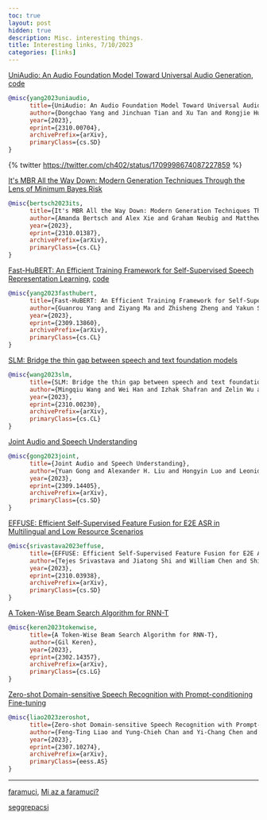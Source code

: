 ```yaml
---
toc: true
layout: post
hidden: true
description: Misc. interesting things.
title: Interesting links, 7/10/2023
categories: [links]
---
```


[UniAudio: An Audio Foundation Model Toward Universal Audio Generation](https://browse.arxiv.org/abs/2310.00704), [code](https://github.com/yangdongchao/UniAudio)

```bibtex
@misc{yang2023uniaudio,
      title={UniAudio: An Audio Foundation Model Toward Universal Audio Generation}, 
      author={Dongchao Yang and Jinchuan Tian and Xu Tan and Rongjie Huang and Songxiang Liu and Xuankai Chang and Jiatong Shi and Sheng Zhao and Jiang Bian and Xixin Wu and Zhou Zhao and Helen Meng},
      year={2023},
      eprint={2310.00704},
      archivePrefix={arXiv},
      primaryClass={cs.SD}
}
```

{% twitter https://twitter.com/ch402/status/1709998674087227859 %}

[It's MBR All the Way Down: Modern Generation Techniques Through the Lens of Minimum Bayes Risk](https://arxiv.org/abs/2310.01387)

```bibtex
@misc{bertsch2023its,
      title={It's MBR All the Way Down: Modern Generation Techniques Through the Lens of Minimum Bayes Risk}, 
      author={Amanda Bertsch and Alex Xie and Graham Neubig and Matthew R. Gormley},
      year={2023},
      eprint={2310.01387},
      archivePrefix={arXiv},
      primaryClass={cs.CL}
}
```

[Fast-HuBERT: An Efficient Training Framework for Self-Supervised Speech Representation Learning](https://arxiv.org/abs/2309.13860), [code](https://github.com/yanghaha0908/FastHuBERT)

```bibtex
@misc{yang2023fasthubert,
      title={Fast-HuBERT: An Efficient Training Framework for Self-Supervised Speech Representation Learning}, 
      author={Guanrou Yang and Ziyang Ma and Zhisheng Zheng and Yakun Song and Zhikang Niu and Xie Chen},
      year={2023},
      eprint={2309.13860},
      archivePrefix={arXiv},
      primaryClass={cs.CL}
}
```

[SLM: Bridge the thin gap between speech and text foundation models](https://arxiv.org/abs/2310.00230)

```bibtex
@misc{wang2023slm,
      title={SLM: Bridge the thin gap between speech and text foundation models}, 
      author={Mingqiu Wang and Wei Han and Izhak Shafran and Zelin Wu and Chung-Cheng Chiu and Yuan Cao and Yongqiang Wang and Nanxin Chen and Yu Zhang and Hagen Soltau and Paul Rubenstein and Lukas Zilka and Dian Yu and Zhong Meng and Golan Pundak and Nikhil Siddhartha and Johan Schalkwyk and Yonghui Wu},
      year={2023},
      eprint={2310.00230},
      archivePrefix={arXiv},
      primaryClass={cs.CL}
}
```

[Joint Audio and Speech Understanding](https://arxiv.org/abs/2309.14405)

```bibtex
@misc{gong2023joint,
      title={Joint Audio and Speech Understanding}, 
      author={Yuan Gong and Alexander H. Liu and Hongyin Luo and Leonid Karlinsky and James Glass},
      year={2023},
      eprint={2309.14405},
      archivePrefix={arXiv},
      primaryClass={cs.SD}
}
```

[EFFUSE: Efficient Self-Supervised Feature Fusion for E2E ASR in Multilingual and Low Resource Scenarios](https://arxiv.org/abs/2310.03938)

```bibtex
@misc{srivastava2023effuse,
      title={EFFUSE: Efficient Self-Supervised Feature Fusion for E2E ASR in Multilingual and Low Resource Scenarios}, 
      author={Tejes Srivastava and Jiatong Shi and William Chen and Shinji Watanabe},
      year={2023},
      eprint={2310.03938},
      archivePrefix={arXiv},
      primaryClass={cs.SD}
}
```

[A Token-Wise Beam Search Algorithm for RNN-T](https://arxiv.org/abs/2302.14357)

```bibtex
@misc{keren2023tokenwise,
      title={A Token-Wise Beam Search Algorithm for RNN-T}, 
      author={Gil Keren},
      year={2023},
      eprint={2302.14357},
      archivePrefix={arXiv},
      primaryClass={cs.LG}
}
```

[Zero-shot Domain-sensitive Speech Recognition with Prompt-conditioning Fine-tuning](https://arxiv.org/abs/2307.10274)

```bibtex
@misc{liao2023zeroshot,
      title={Zero-shot Domain-sensitive Speech Recognition with Prompt-conditioning Fine-tuning}, 
      author={Feng-Ting Liao and Yung-Chieh Chan and Yi-Chang Chen and Chan-Jan Hsu and Da-shan Shiu},
      year={2023},
      eprint={2307.10274},
      archivePrefix={arXiv},
      primaryClass={eess.AS}
}
```



---

[faramuci](https://nagyszotar.nytud.hu/dictsearch.html?entryid=21332),
[Mi az a faramuci?](https://www.nyest.hu/hirek/mi-az-a-faramuci)

[seggrepacsi](https://glosbe.com/hu/en/seggrepacsi)




